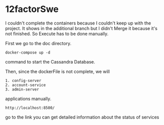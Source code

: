 # 12factorSwe

I couldn't complete the containers because I couldn't keep up with the project. It shows in the additional branch but I didn't Merge it because it's not finished. 
So Execute has to be done manually. 

First we go to the doc directory.
```
docker-compose up -d
```
command to start the Cassandra Database.

Then, since the dockerFile is not complete, we will
```
1. config-server
2. account-service
3. admin-server
```
applications manually.
```
http://localhost:8500/
```
go to the link you can get detailed information about the status of services


